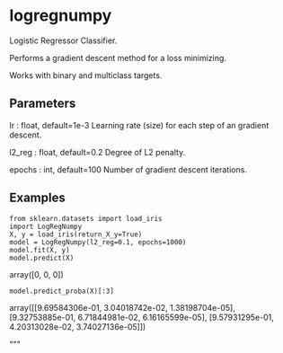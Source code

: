 # logregnumpy


Logistic Regressor Classifier.
    
Performs a gradient descent method for a loss minimizing.
    
Works with binary and multiclass targets. 
    
Parameters
----------
lr : float, default=1e-3
     Learning rate (size) for each step of an gradient descent.
        
l2_reg : float, default=0.2
     Degree of L2 penalty.
        
epochs : int, default=100
     Number of gradient descent iterations.
    
Examples
--------
```
from sklearn.datasets import load_iris
import LogRegNumpy
X, y = load_iris(return_X_y=True)
model = LogRegNumpy(l2_reg=0.1, epochs=1000)
model.fit(X, y)
model.predict(X)
```
array([0, 0, 0])
```
model.predict_proba(X)[:3]
```
array([[9.69584306e-01, 3.04018742e-02, 1.38198704e-05],
       [9.32753885e-01, 6.71844981e-02, 6.16165599e-05],
       [9.57931295e-01, 4.20313028e-02, 3.74027136e-05]])

"""
